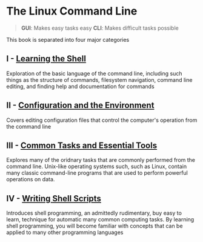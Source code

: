 # The Linux Command Line

> **GUI**: Makes easy tasks easy
> **CLI**: Makes difficult tasks possible

This book is separated into four major categories

## I - [Learning the Shell]()

Exploration of the basic language of the command line, including such things as the structure of commands, filesystem navigation, command line editing, and finding help and documentation for commands

## II - [Configuration and the Environment]()

Covers editing configuration files that control the computer's operation from the command line

## III - [Common Tasks and Essential Tools]()

Explores many of the oridnary tasks that are commonly performed from the command line. Unix-like operating systems such, such as Linux, contain many classic command-line programs that are used to perform powerful operations on data.

## IV - [Writing Shell Scripts]()

Introduces shell programming, an admittedly rudimentary, buy easy to learn, technique for automatic many common computing tasks. By learning shell programming, you will become familiar with concepts that can be applied to many other programming languages
